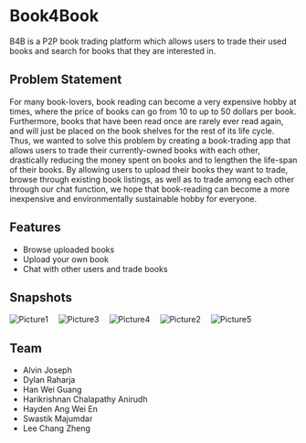 # Book4Book

B4B is a P2P book trading platform which allows users to trade their used books and search for books that they are interested in. 


## Problem Statement
For many book-lovers, book reading can become a very expensive hobby at times, where the price of books can go from 10 to up to 50 dollars per book. Furthermore, books that have been read once are rarely ever read again, and will just be placed on the book shelves for the rest of its life cycle. Thus, we wanted to solve this problem by creating a book-trading app that allows users to trade their currently-owned books with each other, drastically reducing the money spent on books and to lengthen the life-span of their books. By allowing users to upload their books they want to trade, browse through existing book listings, as well as to trade among each other through our chat function, we hope that book-reading can become a more inexpensive and environmentally sustainable hobby for everyone.

## Features
* Browse uploaded books
* Upload your own book
* Chat with other users and trade books

## Snapshots
![Picture1](https://user-images.githubusercontent.com/86493432/164960375-e501aeaa-8052-4b1f-b2cc-43b833210e5c.png)&emsp;
![Picture3](https://user-images.githubusercontent.com/86493432/164960547-1859458d-e9f9-4ef3-a22d-3623a1613630.png)&emsp;
![Picture4](https://user-images.githubusercontent.com/86493432/164960609-0b448189-cb2a-43a5-8e76-865ad04468e8.png)&emsp;
![Picture2](https://user-images.githubusercontent.com/86493432/164960478-640614ce-7117-4633-b1c6-a4e401d42ea3.png)&emsp;
![Picture5](https://user-images.githubusercontent.com/86493432/164960633-167fefca-b8b2-4ab6-9945-25e92f0bcdcc.png)&emsp;

## Team
* Alvin Joseph 
* Dylan Raharja 
* Han Wei Guang 
* Harikrishnan Chalapathy Anirudh 
* Hayden Ang Wei En 
* Swastik Majumdar 
* Lee Chang Zheng 
